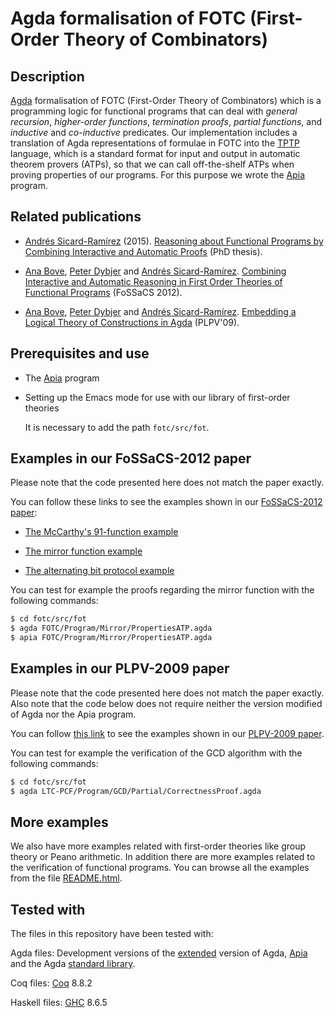 Agda formalisation of FOTC (First-Order Theory of Combinators)
==============================================================

Description
-----------

[Agda](http://wiki.portal.chalmers.se/agda/pmwiki.php) formalisation
of FOTC (First-Order Theory of Combinators) which is a programming
logic for functional programs that can deal with *general recursion*,
*higher-order functions*, *termination proofs*, *partial functions*,
and *inductive* and *co-inductive* predicates. Our implementation
includes a translation of Agda representations of formulae in FOTC
into the [TPTP](http://www.cs.miami.edu/~tptp/) language, which is a
standard format for input and output in automatic theorem provers
(ATPs), so that we can call off-the-shelf ATPs when proving properties
of our programs. For this purpose we wrote the
[Apia](https://github.com/asr/apia) program.

Related publications
--------------

* [Andrés Sicard-Ramírez](http://www1.eafit.edu.co/asr/)
  (2015). [Reasoning about Functional Programs by Combining Interactive and Automatic Proofs](http://www1.eafit.edu.co/asr/publications.html#phd-thesis)
  (PhD thesis).

* [Ana Bove](http://www.cse.chalmers.se/~bove/),
  [Peter Dybjer](http://www.cse.chalmers.se/~peterd/) and
  [Andrés Sicard-Ramírez](http://www1.eafit.edu.co/asr/). [Combining Interactive and Automatic Reasoning in First Order Theories of Functional Programs](http://www1.eafit.edu.co/asr/publications.html#fossacs-2012)
  (FoSSaCS 2012).

* [Ana Bove](http://www.cse.chalmers.se/~bove/),
  [Peter Dybjer](http://www.cse.chalmers.se/~peterd/) and
  [Andrés Sicard-Ramírez](http://www1.eafit.edu.co/asr/). [Embedding a Logical Theory of Constructions in Agda](http://www1.eafit.edu.co/asr/publications.html#plpv-2009)
  (PLPV'09).

Prerequisites and use
---------------------

* The [Apia](https://github.com/asr/apia/blob/master/README.md) program

* Setting up the Emacs mode for use with our library of first-order
   theories

   It is necessary to add the path `fotc/src/fot`.

Examples in our FoSSaCS-2012 paper
----------------------------------

Please note that the code presented here does not match the paper
exactly.

You can follow these links to see the examples shown in our
[FoSSaCS-2012 paper](http://www1.eafit.edu.co/asr/publications.html#fossacs-2012):

* [The McCarthy's 91-function example](http://asr.github.io/fotc/FOTC.Program.McCarthy91.PropertiesATP.html)

* [The mirror function example](http://asr.github.io/fotc/FOTC.Program.Mirror.PropertiesATP.html)

* [The alternating bit protocol example](http://asr.github.io/fotc/FOTC.Program.ABP.CorrectnessProofATP.html)

You can test for example the proofs regarding the mirror function with
the following commands:

````bash
$ cd fotc/src/fot
$ agda FOTC/Program/Mirror/PropertiesATP.agda
$ apia FOTC/Program/Mirror/PropertiesATP.agda
````

Examples in our PLPV-2009 paper
-------------------------------

Please note that the code presented here does not match the paper
exactly. Also note that the code below does not require neither the
version modified of Agda nor the Apia program.

You can follow
[this link](http://asr.github.io/fotc/LTC-PCF.README.html) to see the
examples shown in our
[PLPV-2009 paper](http://www1.eafit.edu.co/asr/publications.html#plpv-2009).

You can test for example the verification of the GCD algorithm with
the following commands:

````bash
$ cd fotc/src/fot
$ agda LTC-PCF/Program/GCD/Partial/CorrectnessProof.agda
````

More examples
-------------

We also have more examples related with first-order theories like
group theory or Peano arithmetic. In addition there are more examples
related to the verification of functional programs. You can browse all
the examples from the file
[README.html](http://asr.github.io/fotc/README.html).

Tested with
-----------
The files in this repository have been tested with:

Agda files: Development versions of the
[extended](https://github.com/asr/eagda/blob/master/README.md) version
of Agda, [Apia](https://github.com/asr/apia/blob/master/README.md) and
the Agda
[standard library](http://wiki.portal.chalmers.se/agda/pmwiki.php?n=Libraries.StandardLibrary).

Coq files: [Coq](https://coq.inria.fr/) 8.8.2

Haskell files: [GHC](https://www.haskell.org/ghc/) 8.6.5
